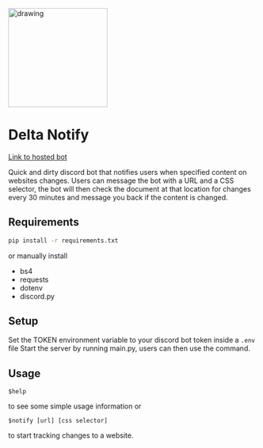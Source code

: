<img src="https://upload.wikimedia.org/wikipedia/commons/thumb/9/9f/Greek_lc_delta.svg/1200px-Greek_lc_delta.svg.png" alt="drawing" width="200"/>

# Delta Notify

[Link to hosted bot](https://discord.com/api/oauth2/authorize?client_id=940913828873502760&permissions=2048&scope=bot)

Quick and dirty discord bot that notifies users when specified content on websites changes. Users can message the bot with a URL and a CSS selector, the bot will then check the document at that location for changes every 30 minutes and message you back if the content is changed.

## Requirements
```sh
pip install -r requirements.txt
```
or manually install
- bs4
- requests
- dotenv
- discord.py

## Setup
Set the TOKEN environment variable to your discord bot token inside a `.env` file Start the server by running main.py, users can then use the command.

## Usage
```
$help
```
to see some simple usage information or 
```
$notify [url] [css selector]
```
to start tracking changes to a website.
